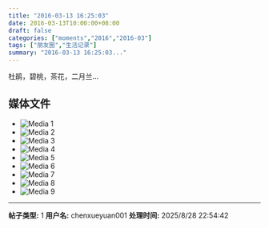 ```yaml
---
title: "2016-03-13 16:25:03"
date: 2016-03-13T10:00:00+08:00
draft: false
categories: ["moments","2016","2016-03"]
tags: ["朋友圈","生活记录"]
summary: "2016-03-13 16:25:03..."
---
```


杜鹃，碧桃，茶花，二月兰…

## 媒体文件

- ![Media 1](/Moments/photos/2016-03-13/201603131625030.jpg)
- ![Media 2](/Moments/photos/2016-03-13/201603131625031.jpg)
- ![Media 3](/Moments/photos/2016-03-13/201603131625032.jpg)
- ![Media 4](/Moments/photos/2016-03-13/201603131625033.jpg)
- ![Media 5](/Moments/photos/2016-03-13/201603131625034.jpg)
- ![Media 6](/Moments/photos/2016-03-13/201603131625035.jpg)
- ![Media 7](/Moments/photos/2016-03-13/201603131625036.jpg)
- ![Media 8](/Moments/photos/2016-03-13/201603131625037.jpg)
- ![Media 9](/Moments/photos/2016-03-13/201603131625038.jpg)

---

**帖子类型:** 1
**用户名:** chenxueyuan001
**处理时间:** 2025/8/28 22:54:42